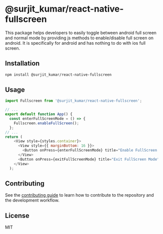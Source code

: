 # @surjit_kumar/react-native-fullscreen

This package helps developers to easily toggle between android full screen and normal mode by providing js methods to enable/disable full screen on android. It is specifically for android and has nothing to do with ios full screen.

## Installation

```sh
npm install @surjit_kumar/react-native-fullscreen
```

## Usage

```js
import Fullscreen from '@surjit_kumar/react-native-fullscreen';

// ...
export default function App() {
  const enterFullScreenMode = () => {
    Fullscreen.enableFullScreen();
  };
// ...
return (
    <View style={styles.container}>
      <View style={{ marginBottom: 16 }}>
        <Button onPress={enterFullScreenMode} title="Enable FullScreen Mode" />
      </View>
      <Button onPress={exitFullScreenMode} title="Exit FullScreen Mode" />
    </View>
  );
```

## Contributing

See the [contributing guide](CONTRIBUTING.md) to learn how to contribute to the repository and the development workflow.

## License

MIT
